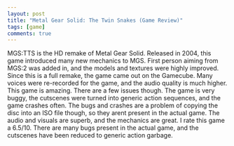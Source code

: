 ```yaml
---
layout: post
title: "Metal Gear Solid: The Twin Snakes (Game Review)"
tags: [game]
comments: true
---
```

MGS:TTS is the HD remake of Metal Gear Solid. Released in 2004, this game introduced many new mechanics to MGS. First person aiming from MGS:2 was added in, and the models and textures were highly improved. Since this is a full remake, the game came out on the Gamecube. Many voices were re-recorded for the game, and the audio quality is much higher. This game is amazing. There are a few issues though. The game is very buggy, the cutscenes were turned into generic action sequences, and the game crashes often. The bugs and crashes are a problem of copying the disc into an ISO file though, so they arent present in the actual game. The audio and visuals are superb, and the mechanics are great.  I rate this game a 6.5/10. There are many bugs present in the actual game, and the cutscenes have been reduced to generic action garbage.
